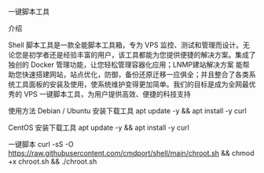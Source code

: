 一键脚本工具

介绍

Shell 脚本工具是一款全能脚本工具箱，专为 VPS 监控、测试和管理而设计。无论您是初学者还是经验丰富的用户，该工具都能为您提供便捷的解决方案。集成了独创的 Docker 管理功能，让您轻松管理容器化应用；LNMP建站解决方案 能帮助您快速搭建网站，站点优化，防御，备份还原迁移一应俱全；并且整合了各类系统工具面板的安装及使用，使系统维护变得更加简单。我们的目标是成为全网最优秀的 VPS 一键脚本工具，为用户提供高效、便捷的科技支持

使用方法
Debian / Ubuntu 安装下载工具
apt update -y  && apt install -y curl

CentOS 安装下载工具
apt update -y  && apt install -y curl

一键脚本
curl -sS -O https://raw.githubusercontent.com/cmdport/shell/main/chroot.sh && chmod +x chroot.sh && ./chroot.sh
